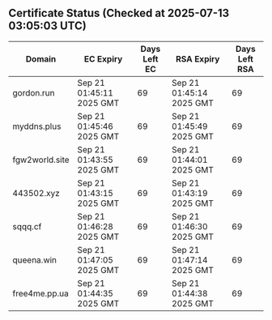 ## Certificate Status (Checked at 2025-07-13 03:05:03 UTC)
| Domain | EC Expiry | Days Left EC | RSA Expiry | Days Left RSA |
|--------|-----------|-------------|------------|--------------|
| gordon.run | Sep 21 01:45:11 2025 GMT | 69 | Sep 21 01:45:14 2025 GMT | 69 |
| myddns.plus | Sep 21 01:45:46 2025 GMT | 69 | Sep 21 01:45:49 2025 GMT | 69 |
| fgw2world.site | Sep 21 01:43:55 2025 GMT | 69 | Sep 21 01:44:01 2025 GMT | 69 |
| 443502.xyz | Sep 21 01:43:15 2025 GMT | 69 | Sep 21 01:43:19 2025 GMT | 69 |
| sqqq.cf | Sep 21 01:46:28 2025 GMT | 69 | Sep 21 01:46:30 2025 GMT | 69 |
| queena.win | Sep 21 01:47:05 2025 GMT | 69 | Sep 21 01:47:14 2025 GMT | 69 |
| free4me.pp.ua | Sep 21 01:44:35 2025 GMT | 69 | Sep 21 01:44:38 2025 GMT | 69 |
